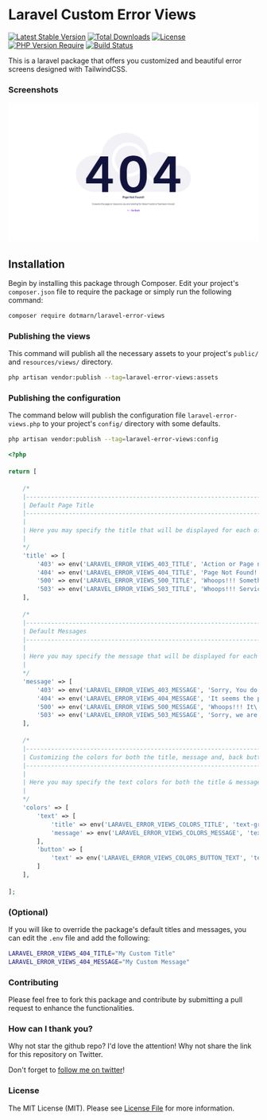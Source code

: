 # Laravel Custom Error Views

[![Latest Stable Version](http://poser.pugx.org/dotmarn/laravel-error-views/v)](https://packagist.org/packages/dotmarn/laravel-error-views) 
[![Total Downloads](http://poser.pugx.org/dotmarn/laravel-error-views/downloads)](https://packagist.org/packages/dotmarn/laravel-error-views)
[![License](http://poser.pugx.org/dotmarn/laravel-error-views/license)](https://packagist.org/packages/dotmarn/laravel-error-views) 
[![PHP Version Require](http://poser.pugx.org/dotmarn/laravel-error-views/require/php)](https://packagist.org/packages/dotmarn/laravel-error-views)
[![Build Status](https://scrutinizer-ci.com/g/dotmarn/laravel-error-views/badges/build.png?b=main)](https://scrutinizer-ci.com/g/dotmarn/laravel-error-views/build-status/main)

This is a laravel package that offers you customized and beautiful error screens designed with TailwindCSS.

### Screenshots
![Screenshot](screenshot-404.png)

## Installation

Begin by installing this package through Composer. Edit your project's `composer.json` file to require the package or simply run the following command:

```bash
composer require dotmarn/laravel-error-views

```

### Publishing the views

This command will publish all the necessary assets to your project's `public/` and `resources/views/` directory.

```bash
php artisan vendor:publish --tag=laravel-error-views:assets
```

### Publishing the configuration

The command below will publish the configuration file `laravel-error-views.php` to your project's `config/` directory with some defaults.

```bash
php artisan vendor:publish --tag=laravel-error-views:config
```

```php
<?php

return [

    /*
    |--------------------------------------------------------------------------
    | Default Page Title
    |--------------------------------------------------------------------------
    |
    | Here you may specify the title that will be displayed for each of the error pages
    |
    */
    'title' => [
        '403' => env('LARAVEL_ERROR_VIEWS_403_TITLE', 'Action or Page not authorized!!!'),
        '404' => env('LARAVEL_ERROR_VIEWS_404_TITLE', 'Page Not Found!'),
        '500' => env('LARAVEL_ERROR_VIEWS_500_TITLE', 'Whoops!!! Something went wrong.'),
        '503' => env('LARAVEL_ERROR_VIEWS_503_TITLE', 'Whoops!!! Service is currently unavailable')
    ],

    /*
    |--------------------------------------------------------------------------
    | Default Messages
    |--------------------------------------------------------------------------
    |
    | Here you may specify the message that will be displayed for each of the error pages
    |
    */
    'message' => [
        '403' => env('LARAVEL_ERROR_VIEWS_403_MESSAGE', 'Sorry, You do not have access to this page or resource.'),
        '404' => env('LARAVEL_ERROR_VIEWS_404_MESSAGE', 'It seems the page or resource you are looking for doesn\'t exist or has been moved.'),
        '500' => env('LARAVEL_ERROR_VIEWS_500_MESSAGE', 'Whoops!!! It\'s not you, it\'s us. Please try again.'),
        '503' => env('LARAVEL_ERROR_VIEWS_503_MESSAGE', 'Sorry, we are doing some maintenance. Please try again in few minutes.')
    ],

    /*
    |--------------------------------------------------------------------------
    | Customizing the colors for both the title, message and, back button
    |--------------------------------------------------------------------------
    |
    | Here you may specify the text colors for both the title & message
    |
    */
    'colors' => [
        'text' => [
            'title' => env('LARAVEL_ERROR_VIEWS_COLORS_TITLE', 'text-gray-700'),
            'message' => env('LARAVEL_ERROR_VIEWS_COLORS_MESSAGE', 'text-gray-500')
        ],
        'button' => [
            'text' => env('LARAVEL_ERROR_VIEWS_COLORS_BUTTON_TEXT', 'text-purple-600')
        ]
    ],

];
```

### (Optional)

If you will like to override the package's default titles and messages, you can edit the `.env` file and add the following:

```bash
LARAVEL_ERROR_VIEWS_404_TITLE="My Custom Title"
LARAVEL_ERROR_VIEWS_404_MESSAGE="My Custom Message"
```

### Contributing

Please feel free to fork this package and contribute by submitting a pull request to enhance the functionalities.

### How can I thank you?

Why not star the github repo? I'd love the attention! Why not share the link for this repository on Twitter.

Don't forget to [follow me on twitter](https://twitter.com/oluwalosheyii)!

### License

The MIT License (MIT). Please see [License File](LICENSE) for more information.